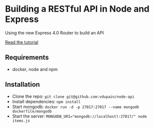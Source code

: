 # Building a RESTful API in Node and Express

Using the new Express 4.0 Router to build an API

[Read the tutorial](http://scotch.io/tutorials/javascript/build-a-restful-api-using-node-and-express-4)

## Requirements

- docker, node and npm

## Installation

- Clone the repo: `git clone git@github.com:vdupain/node-api`
- Install dependencies: `npm install`
- Start mongodb: `docker run -d -p 27017:27017 --name mongodb dockerfile/mongodb`
- Start the server: `MONGODB_URI="mongodb://localhost):27017/" node items.js`
